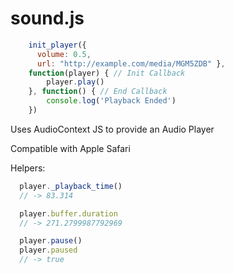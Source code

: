 # sound.js

```javascript
    init_player({
      volume: 0.5,
      url: "http://example.com/media/MGM5ZDB" },
    function(player) { // Init Callback
        player.play()
    }, function() { // End Callback
        console.log('Playback Ended')
    })
```

Uses AudioContext JS to provide an Audio Player

Compatible with Apple Safari

Helpers:

```javascript
  player._playback_time()
  // -> 83.314

  player.buffer.duration
  // -> 271.2799987792969

  player.pause()
  player.paused
  // -> true
```
